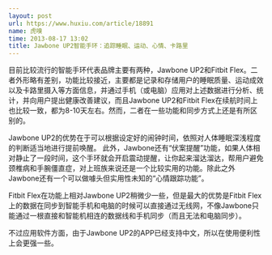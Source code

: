 ```yaml
---
layout: post
url: https://www.huxiu.com/article/18891
name: 虎嗅
time: 2013-08-17 13:02
title: Jawbone UP2智能手环：追踪睡眠、运动、心情、卡路里
---
```

目前比较流行的智能手环代表品牌主要有两种，Jawbone UP2和Fitbit Flex。二者外形略有差别，功能比较接近，主要都是记录和存储用户的睡眠质量、运动成效以及卡路里摄入等方面信息，并通过手机（或电脑）应用对上述数据进行分析、统计，并向用户提出健康改善建议，而且Jawbone UP2和Fitbit Flex在续航时间上也比较一致，都为8-10天左右。然而，二者在一些功能和同步方式上还是有所区别的。

Jawbone UP2的优势在于可以根据设定好的闹钟时间，依照对人体睡眠深浅程度的判断适当地进行提前唤醒。 此外，Jawbone还有“伏案提醒”功能，如果人体相对静止了一段时间，这个手环就会开启震动提醒，让你起来溜达溜达，帮用户避免颈椎病和手腕僵直症，对上班族来说还是一个比较实用的功能。除此之外Jawbone还有一个可以做噱头但实用性未知的“心情跟踪功能”。

Fitbit Flex在功能上相对Jawbone UP2稍微少一些，但是最大的优势是Fitbit Flex上的数据在同步到智能手机和电脑的时候可以直接通过无线网，不像Jawbone只能通过一根直接和智能机相连的数据线和手机同步（而且无法和电脑同步）。

不过应用软件方面，由于Jawbone UP2的APP已经支持中文，所以在使用便利性上会更强一些。

